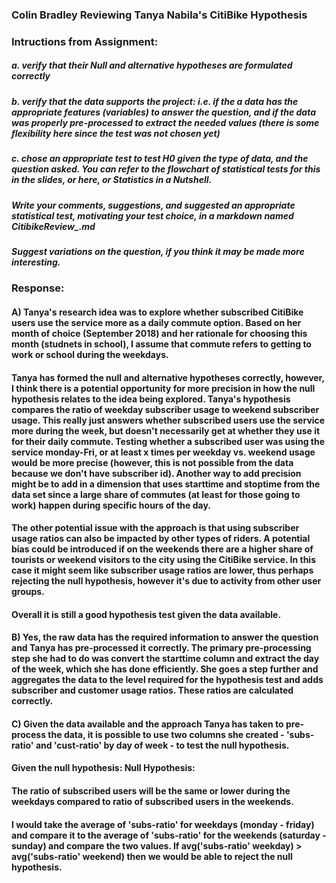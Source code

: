 
### Colin Bradley Reviewing Tanya Nabila's CitiBike Hypothesis



### Intructions from Assignment:

##### a. verify that their Null and alternative hypotheses are formulated correctly

##### b. verify that the data supports the project: i.e. if the a data has the appropriate features (variables) to answer the question, and if the data was properly pre-processed to extract the needed values (there is some flexibility here since the test was not chosen yet)

##### c. chose an appropriate test to test H0 given the type of data, and the question asked. You can refer to the flowchart of statistical tests for this in the slides, or here, or Statistics in a Nutshell.

##### Write your comments, suggestions, and suggested an appropriate statistical test, motivating your test choice, in a markdown named CitibikeReview_<netID>.md 
##### Suggest variations on the question, if you think it may be made more interesting.

### Response:

#### A) Tanya's research idea was to explore whether subscribed CitiBike users use the service more as a daily commute option. Based on her month of choice (September 2018) and her rationale for choosing this month (studnets in school), I assume that commute refers to getting to work or school during the weekdays. 

#### Tanya has formed the null and alternative hypotheses correctly, however, I think there is a potential opportunity for more precision in how the null hypothesis relates to the idea being explored. Tanya's hypothesis compares the ratio of weekday subscriber usage to weekend subscriber usage. This really just answers whether subscribed users use the service more during the week, but doesn't necessarily get at whether they use it for their daily commute. Testing whether a subscribed user was using the service monday-Fri, or at least x times per weekday vs. weekend usage would be more precise (however, this is not possible from the data because we don't have subscriber id). Another way to add precision might be to add in a dimension that uses starttime and stoptime from the data set since a large share of commutes (at least for those going to work) happen during specific hours of the day.

#### The other potential issue with the approach is that using subscriber usage ratios can also be impacted by other types of riders. A potential bias could be introduced if on the weekends there are a higher share of tourists or weekend visitors to the city using the CitiBike service. In this case it might seem like subscriber usage ratios are lower, thus perhaps rejecting the null hypothesis, however it's due to activity from other user groups.

#### Overall it is still a good hypothesis test given the data available.

#### B) Yes, the raw data has the required information to answer the question and Tanya has pre-processed it correctly. The primary pre-processing step she had to do was convert the starttime column and extract the day of the week, which she has done efficiently. She goes a step further and aggregates the data to the level required for the hypothesis test and adds subscriber and customer usage ratios. These ratios are calculated correctly.


#### C) Given the data available and the approach Tanya has taken to pre-process the data, it is possible to use two columns she created - 'subs-ratio' and 'cust-ratio' by day of week - to test the null hypothesis.  

#### Given the null hypothesis: Null Hypothesis:
#### The ratio of subscribed users will be the same or lower during the weekdays compared to ratio of subscribed users in the weekends.

#### I would take the average of 'subs-ratio' for weekdays (monday - friday) and compare it to the average of 'subs-ratio' for the weekends (saturday - sunday) and compare the two values. If avg('subs-ratio' weekday) > avg('subs-ratio' weekend) then we would be able to reject the null hypothesis. 
